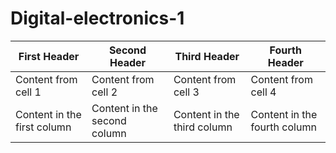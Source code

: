 # Digital-electronics-1
First Header | Second Header | Third Header | Fourth Header 
------------ | ------------- | ------------ | -------------
Content from cell 1 | Content from cell 2  | Content from cell 3 | Content from cell 4
Content in the first column | Content in the second column | Content in the third column | Content in the fourth column
